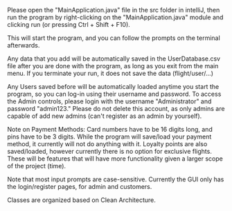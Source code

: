 Please open the "MainApplication.java" file in the src folder in intelliJ, then run the program by right-clicking
on the "MainApplication.java" module and clicking run (or pressing Ctrl + Shift + F10).

This will start the program, and you can follow the prompts on the terminal afterwards.

Any data that you add will be automatically saved in the UserDatabase.csv file after you are done with the program,
as long as you exit from the main menu. If you terminate your run, it does not save the data (flight/user/...)

Any Users saved before will be automatically loaded anytime you start the program, so you can log-in using
their username and password. To access the Admin controls, please login with the username "Administrator" and password "admin123."
Please do not delete this account, as only admins are capable of add new admins (can't register as an admin by yourself).

Note on Payment Methods: Card numbers have to be 16 digits long, and pins have to be 3 digits.
While the program will save/load your payment method, it currently will not do anything with it. Loyalty points are also 
saved/loaded, however currently there is no option for exclusive flights. These will be features that will have more 
functionality given a larger scope of the project (time). 

Note that most input prompts are case-sensitive.
Currently the GUI only has the login/register pages, for admin and customers.

Classes are organized based on Clean Architecture.
